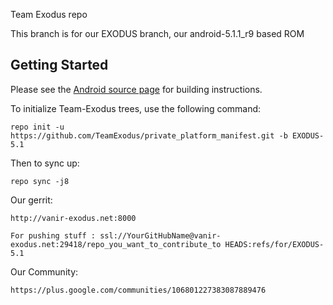 Team Exodus repo

This branch is for our EXODUS branch, our android-5.1.1_r9 based ROM


Getting Started
---------------

Please see the [Android source page](http://source.android.com/source/index.html) for building instructions.

To initialize Team-Exodus trees, use the following command:

    repo init -u https://github.com/TeamExodus/private_platform_manifest.git -b EXODUS-5.1

Then to sync up:

    repo sync -j8
    
Our gerrit:

	http://vanir-exodus.net:8000
    
    For pushing stuff : ssl://YourGitHubName@vanir-exodus.net:29418/repo_you_want_to_contribute_to HEADS:refs/for/EXODUS-5.1

Our Community:

	https://plus.google.com/communities/106801227383087889476

